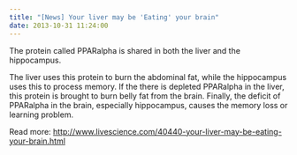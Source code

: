 ```yaml
---
title: "[News] Your liver may be 'Eating' your brain"
date: 2013-10-31 11:24:00
---
```


The protein called PPARalpha is shared in both the liver and the hippocampus.

The liver uses this protein to burn the abdominal fat, while the hippocampus uses this to process memory. If the there is depleted PPARalpha in the liver, this protein is brought to burn belly fat from the brain. Finally, the deficit of PPARalpha in the brain, especially hippocampus, causes the memory loss or learning problem.

Read more: <http://www.livescience.com/40440-your-liver-may-be-eating-your-brain.html>

